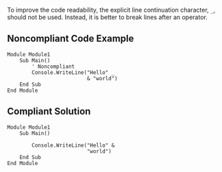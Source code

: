 
To improve the code readability, the explicit line continuation character, `_`, should not be used. Instead, it is better to break lines after an operator.

## Noncompliant Code Example


    Module Module1
        Sub Main()
            ' Noncompliant
            Console.WriteLine("Hello" _
                              & "world")
        End Sub
    End Module


## Compliant Solution


    Module Module1
        Sub Main()
    
            Console.WriteLine("Hello" &
                              "world")
        End Sub
    End Module

